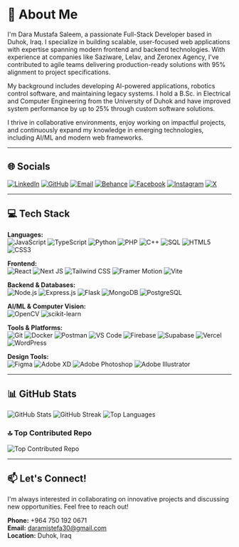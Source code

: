 # 💫 About Me
I'm Dara Mustafa Saleem, a passionate Full-Stack Developer based in Duhok, Iraq. I specialize in building scalable, user-focused web applications with expertise spanning modern frontend and backend technologies. With experience at companies like Saziware, Lelav, and Zeronex Agency, I've contributed to agile teams delivering production-ready solutions with 95% alignment to project specifications.

My background includes developing AI-powered applications, robotics control software, and maintaining legacy systems. I hold a B.Sc. in Electrical and Computer Engineering from the University of Duhok and have improved system performance by up to 25% through custom software solutions.

I thrive in collaborative environments, enjoy working on impactful projects, and continuously expand my knowledge in emerging technologies, including AI/ML and modern web frameworks.

---

## 🌐 Socials
[![LinkedIn]([https://img.shields.io/badge/LinkedIn-%230077B5.svg?logo=linkedin&logoColor=white)]([https://linkedin.com/in/your-profile](https://www.linkedin.com/in/dara01/)](https://www.linkedin.com/in/dara01/))
[![GitHub](https://img.shields.io/badge/GitHub-%23121011.svg?logo=github&logoColor=white)](https://github.com/dara01x)
[![Email](https://img.shields.io/badge/Email-D14836?logo=gmail&logoColor=white)](mailto:daramistefa30@gmail.com)
[![Behance](https://img.shields.io/badge/Behance-1769ff?logo=behance&logoColor=white)](https://behance.net/dara01)
[![Facebook](https://img.shields.io/badge/Facebook-%231877F2.svg?logo=Facebook&logoColor=white)](https://facebook.com/DaraMistefa)
[![Instagram](https://img.shields.io/badge/Instagram-%23E4405F.svg?logo=Instagram&logoColor=white)](https://instagram.com/dara01)
[![X](https://img.shields.io/badge/X-black.svg?logo=X&logoColor=white)](https://x.com/dara01x)

---

## 💻 Tech Stack

**Languages:**  
![JavaScript](https://img.shields.io/badge/javascript-%23323330.svg?style=flat&logo=javascript&logoColor=%23F7DF1E)
![TypeScript](https://img.shields.io/badge/typescript-%23007ACC.svg?style=flat&logo=typescript&logoColor=white)
![Python](https://img.shields.io/badge/python-3670A0?style=flat&logo=python&logoColor=ffdd54)
![PHP](https://img.shields.io/badge/php-%23777BB4.svg?style=flat&logo=php&logoColor=white)
![C++](https://img.shields.io/badge/c++-%2300599C.svg?style=flat&logo=c%2B%2B&logoColor=white)
![SQL](https://img.shields.io/badge/sql-%2307405e.svg?style=flat&logo=sqlite&logoColor=white)
![HTML5](https://img.shields.io/badge/html5-%23E34F26.svg?style=flat&logo=html5&logoColor=white)
![CSS3](https://img.shields.io/badge/css3-%231572B6.svg?style=flat&logo=css3&logoColor=white)

**Frontend:**  
![React](https://img.shields.io/badge/react-%2320232a.svg?style=flat&logo=react&logoColor=%2361DAFB)
![Next JS](https://img.shields.io/badge/Next-black?style=flat&logo=next.js&logoColor=white)
![Tailwind CSS](https://img.shields.io/badge/tailwindcss-%2338B2AC.svg?style=flat&logo=tailwind-css&logoColor=white)
![Framer Motion](https://img.shields.io/badge/Framer%20Motion-black?style=flat&logo=framer&logoColor=blue)
![Vite](https://img.shields.io/badge/vite-%23646CFF.svg?style=flat&logo=vite&logoColor=white)

**Backend & Databases:**  
![Node.js](https://img.shields.io/badge/node.js-6DA55F?style=flat&logo=node.js&logoColor=white)
![Express.js](https://img.shields.io/badge/express.js-%23404d59.svg?style=flat&logo=express&logoColor=%2361DAFB)
![Flask](https://img.shields.io/badge/flask-%23000.svg?style=flat&logo=flask&logoColor=white)
![MongoDB](https://img.shields.io/badge/MongoDB-%234ea94b.svg?style=flat&logo=mongodb&logoColor=white)
![PostgreSQL](https://img.shields.io/badge/postgresql-%23316192.svg?style=flat&logo=postgresql&logoColor=white)

**AI/ML & Computer Vision:**  
![OpenCV](https://img.shields.io/badge/opencv-%23white.svg?style=flat&logo=opencv&logoColor=white)
![scikit-learn](https://img.shields.io/badge/scikit--learn-%23F7931E.svg?style=flat&logo=scikit-learn&logoColor=white)

**Tools & Platforms:**  
![Git](https://img.shields.io/badge/git-%23F05033.svg?style=flat&logo=git&logoColor=white)
![Docker](https://img.shields.io/badge/docker-%230db7ed.svg?style=flat&logo=docker&logoColor=white)
![Postman](https://img.shields.io/badge/Postman-FF6C37?style=flat&logo=postman&logoColor=white)
![VS Code](https://img.shields.io/badge/Visual%20Studio%20Code-0078d7.svg?style=flat&logo=visual-studio-code&logoColor=white)
![Firebase](https://img.shields.io/badge/firebase-%23039BE5.svg?style=flat&logo=firebase)
![Supabase](https://img.shields.io/badge/Supabase-3ECF8E?style=flat&logo=supabase&logoColor=white)
![Vercel](https://img.shields.io/badge/vercel-%23000000.svg?style=flat&logo=vercel&logoColor=white)
![WordPress](https://img.shields.io/badge/WordPress-%23117AC9.svg?style=flat&logo=WordPress&logoColor=white)

**Design Tools:**  
![Figma](https://img.shields.io/badge/figma-%23F24E1E.svg?style=flat&logo=figma&logoColor=white)
![Adobe XD](https://img.shields.io/badge/Adobe%20XD-470137?style=flat&logo=Adobe%20XD&logoColor=#FF61F6)
![Adobe Photoshop](https://img.shields.io/badge/adobe%20photoshop-%2331A8FF.svg?style=flat&logo=adobe%20photoshop&logoColor=white)
![Adobe Illustrator](https://img.shields.io/badge/adobe%20illustrator-%23FF9A00.svg?style=flat&logo=adobe%20illustrator&logoColor=white)

---


## 📊 GitHub Stats
![GitHub Stats](https://github-readme-stats.vercel.app/api?username=dara01x&theme=dark&hide_border=false&include_all_commits=false&count_private=false)
![GitHub Streak](https://nirzak-streak-stats.vercel.app/?user=dara01x&theme=dark&hide_border=false)
![Top Languages](https://github-readme-stats.vercel.app/api/top-langs/?username=dara01x&theme=dark&hide_border=false&include_all_commits=false&count_private=false&layout=compact)

### 🔝 Top Contributed Repo
![Top Contributed Repo](https://github-contributor-stats.vercel.app/api?username=dara01x&limit=5&theme=dark&combine_all_yearly_contributions=true)

---

## 📫 Let's Connect!
I'm always interested in collaborating on innovative projects and discussing new opportunities. Feel free to reach out!

**Phone:** +964 750 192 0671  
**Email:** daramistefa30@gmail.com  
**Location:** Duhok, Iraq
